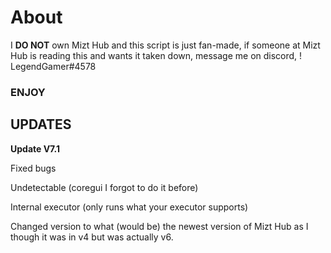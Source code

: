 # About
I **DO NOT** own Mizt Hub and this script is just fan-made, if someone at Mizt Hub is reading this and wants it taken down, message me on discord, ! LegendGamer#4578

### ENJOY

## UPDATES

**Update V7.1**

Fixed bugs

Undetectable (coregui I forgot to do it before)

Internal executor (only runs what your executor supports)

Changed version to what (would be) the newest version of Mizt Hub as I though it was in v4 but was actually v6.
